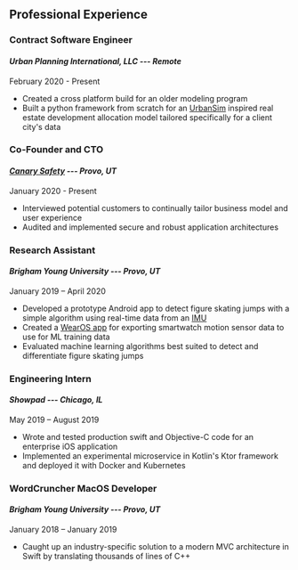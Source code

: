 ## Professional Experience 

### Contract Software Engineer
#### *Urban Planning International, LLC --- Remote*
February 2020 - Present

* Created a cross platform build for an older modeling program
* Built a python framework from scratch for an [UrbanSim](https://udst.github.io/urbansim/) inspired real estate development allocation model tailored specifically for a client city's data

### Co-Founder and CTO
#### *[Canary Safety](https://www.canarysafety.com/) --- Provo, UT*
January 2020 - Present

* Interviewed potential customers to continually tailor business model and user experience
* Audited and implemented secure and robust application architectures

### Research Assistant	 	
#### *Brigham Young University --- Provo, UT*
January 2019 – April 2020

* Developed a prototype Android app to detect figure skating jumps with a simple algorithm using real-time data from an [IMU](https://mbientlab.com/metamotionr/)
* Created a [WearOS app](https://github.com/kaden-weber/WearOS-Motion-CSV-Exporter) for exporting smartwatch motion sensor data to use for ML training data
* Evaluated machine learning algorithms best suited to detect and differentiate figure skating jumps 

### Engineering Intern 	
#### *Showpad --- Chicago, IL*
May 2019 – August 2019

* Wrote and tested production swift and Objective-C code for an enterprise iOS application
* Implemented an experimental microservice in Kotlin's Ktor framework and deployed it with Docker and Kubernetes

### WordCruncher MacOS Developer			 
#### *Brigham Young University --- Provo, UT*
January 2018 – January 2019

* Caught up an industry-specific solution to a modern MVC architecture in Swift by translating thousands of lines of C++
